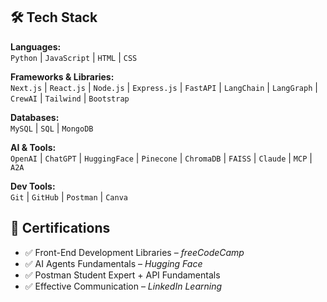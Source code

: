 
## 🛠️ Tech Stack

**Languages:**  
`Python` | `JavaScript` | `HTML` | `CSS`

**Frameworks & Libraries:**  
`Next.js` | `React.js` | `Node.js` | `Express.js` | `FastAPI` | `LangChain` | `LangGraph` | `CrewAI` | `Tailwind` | `Bootstrap`

**Databases:**  
`MySQL` | `SQL` | `MongoDB`

**AI & Tools:**  
`OpenAI` | `ChatGPT` | `HuggingFace` | `Pinecone` | `ChromaDB` | `FAISS` | `Claude` | `MCP` | `A2A`

**Dev Tools:**  
`Git` | `GitHub` | `Postman` | `Canva`


## 📜 Certifications

- ✅ Front-End Development Libraries – *freeCodeCamp*
- ✅ AI Agents Fundamentals – *Hugging Face*
- ✅ Postman Student Expert + API Fundamentals
- ✅ Effective Communication – *LinkedIn Learning*


